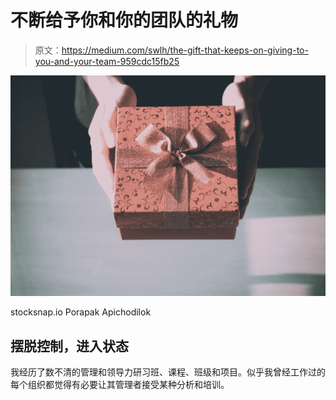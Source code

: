 # 不断给予你和你的团队的礼物

> 原文：<https://medium.com/swlh/the-gift-that-keeps-on-giving-to-you-and-your-team-959cdc15fb25>

![](img/15c0c6322a6a589fbd17480eac9feefa.png)

stocksnap.io Porapak Apichodilok

## 摆脱控制，进入状态

我经历了数不清的管理和领导力研习班、课程、班级和项目。似乎我曾经工作过的每个组织都觉得有必要让其管理者接受某种分析和培训。